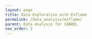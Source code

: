 ```yaml
---
layout: page
title: Data Exploration with Enflame
permalink: /data_analysis/enflame/
parent: Data Analysis for CANDEL
nav_order: 3
---
```

